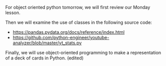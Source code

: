 For object oriented python tomorrow, we will first review our Monday lesson. 

Then we will examine the use of classes in the following source code:
* https://pandas.pydata.org/docs/reference/index.html
* https://github.com/python-engineer/youtube-analyzer/blob/master/yt_stats.py


Finally, we will use object-oriented programming to make a representation of a deck of cards in Python. (edited) 